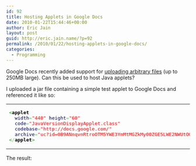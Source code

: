 ```yaml
---
id: 92
title: Hosting Applets in Google Docs
date: 2010-01-22T15:44:46+00:00
author: Eric Jain
layout: post
guid: http://eric.jain.name/?p=92
permalink: /2010/01/22/hosting-applets-in-google-docs/
categories:
  - Programming
---
```

Google Docs recently added support for [uploading arbitrary files](http://docs.google.com/support/bin/answer.py?answer=50092) (up to 250MB large). Can this be used to host Java applets?

<!--more-->

I uploaded a jar file containing a simple test applet to Google Docs and referenced it like so:

<div class="wp_syntax">
  <table>
    <tr>
      <td class="code">
        <pre class="html4strict" style="font-family:monospace;"><span style="color: #009900;">&lt;<span style="color: #000000; font-weight: bold;">applet</span></span>
<span style="color: #009900;">  <span style="color: #000066;">width</span><span style="color: #66cc66;">=</span><span style="color: #ff0000;">"440"</span> <span style="color: #000066;">height</span><span style="color: #66cc66;">=</span><span style="color: #ff0000;">"60"</span></span>
<span style="color: #009900;">  <span style="color: #000066;">code</span><span style="color: #66cc66;">=</span><span style="color: #ff0000;">"JavaVersionDisplayApplet.class"</span></span>
<span style="color: #009900;">  <span style="color: #000066;">codebase</span><span style="color: #66cc66;">=</span><span style="color: #ff0000;">"http://docs.google.com/"</span></span>
<span style="color: #009900;">  <span style="color: #000066;">archive</span><span style="color: #66cc66;">=</span><span style="color: #ff0000;">"uc?id=0B9ANnqvnRtroOTM5YWE3YmMtMGZkMy00ZGE5LWE2NWUtOGZhNzk5MzA2NzBk"</span>&gt;</span>
<span style="color: #009900;">&lt;<span style="color: #66cc66;">/</span><span style="color: #000000; font-weight: bold;">applet</span>&gt;</span></pre>
      </td>
    </tr>
  </table>
</div>

The result:

 <applet width="440" height="60" code="JavaVersionDisplayApplet.class" codebase="http://docs.google.com/" archive="uc?id=0B9ANnqvnRtroOTM5YWE3YmMtMGZkMy00ZGE5LWE2NWUtOGZhNzk5MzA2NzBk"></applet>